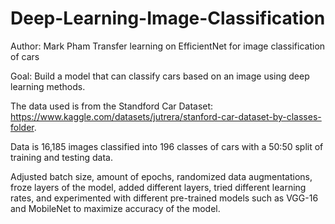 # Deep-Learning-Image-Classification
Author: Mark Pham
Transfer learning on EfficientNet for image classification of cars

Goal: Build a model that can classify cars based on an image using deep learning methods.

The data used is from the Standford Car Dataset: https://www.kaggle.com/datasets/jutrera/stanford-car-dataset-by-classes-folder.

Data is 16,185 images classified into 196 classes of cars with a 50:50 split of training and testing data.

Adjusted batch size, amount of epochs, randomized data augmentations, froze layers of the model, added different layers, tried different learning rates, and experimented with different pre-trained models such as VGG-16 and MobileNet to maximize accuracy of the model.
